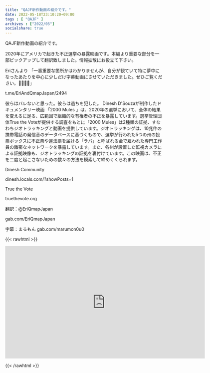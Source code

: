 ```yaml
---
title: "QAJF新作動画の紹介です。"
date: 2022-05-18T23:10:20+09:00
tags : [ "QAJF" ]
archives : ["2022/05"]
socialshare: true
---
```



QAJF新作動画の紹介です。

2020年にアメリカで起きた不正選挙の暴露映画です。本編より重要な部分を一部ピックアップして翻訳致しました。情報拡散にお役立て下さい。

Eriさんより
「一番重要な箇所かはわかりませんが、自分が観ていて特に夢中になったあたりを中心に少しだけ字幕動画にさせていただきました。ぜひご覧ください。🙏🏼🥰🍿」

t.me/EriAndQmapJapan/2494

彼らはバレないと思った。彼らは過ちを犯した。
Dinesh D'Souzaが制作したドキュメンタリー映画 「2000 Mules 」は、2020年の選挙において、全体の結果を変えるに足る、広範囲で組織的な有権者の不正を暴露しています。選挙管理団体True the Voteが提供する調査をもとに「2000 Mules」は2種類の証拠、すなわちジオトラッキングと動画を提供しています。ジオトラッキングは、10兆件の携帯電話の発信音のデータベースに基づくもので、選挙が行われた5つの州の投票ボックスに不正票や違法票を届ける「ラバ」と呼ばれる金で雇われた専門工作員の緻密なネットワークを暴露しています。また、各州が設置した監視カメラによる証拠映像も、ジオトラッキングの証拠を裏付けています。この映画は、不正を二度と起こさないための数々の方法を模索して締めくくられます。

Dinesh Community

dinesh.locals.com/?showPosts=1

True the Vote

truethevote.org

翻訳：@EriQmapJapan

gab.com/EriQmapJapan

字幕：まるもん
gab.com/marumon0u0





{{< rawhtml >}}

<iframe width="640" height="360" scrolling="no" frameborder="0" style="border: none;" src="https://mediable.jp/videos/watch/4cb875d3-33d3-42fb-a5a5-1c2e24ff7950"></iframe>

{{< /rawhtml >}}
